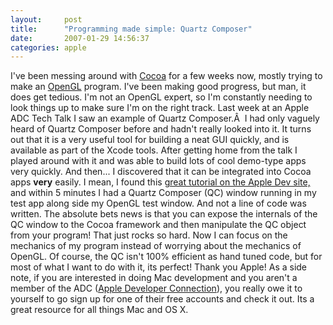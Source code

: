 ```yaml
---
layout:     post
title:      "Programming made simple: Quartz Composer"
date:       2007-01-29 14:56:37
categories: apple
---
```

I've been messing around with [Cocoa](http://developer.apple.com/cocoa/) for a few weeks now, mostly trying to make an [OpenGL](http://www.opengl.org/) program. I've been making good progress, but man, it does get tedious. I'm not an OpenGL expert, so I'm constantly needing to look things up to make sure I'm on the right track. Last week at an Apple ADC Tech Talk I saw an example of Quartz Composer.Â  I had only vaguely heard of Quartz Composer before and hadn't really looked into it. It turns out that it is a very useful tool for building a neat GUI quickly, and is available as part of the Xcode tools. After getting home from the talk I played around with it and was able to build lots of cool demo-type apps very quickly. And then... I discovered that it can be integrated into Cocoa apps **very** easily. I mean, I found this [great tutorial on the Apple Dev site,](http://gemma.apple.com/documentation/GraphicsImaging/Conceptual/QuartzComposer/qc_intro/chapter_1_section_1.html) and within 5 minutes I had a Quartz Composer (QC) window running in my test app along side my OpenGL test window. And not a line of code was written. The absolute bets news is that you can expose the internals of the QC window to the Cocoa framework and then manipulate the QC object from your program! That just rocks so hard. Now I can focus on the mechanics of my program instead of worrying about the mechanics of OpenGL. Of course, the QC isn't 100% efficient as hand tuned code, but for most of what I want to do with it, its perfect! Thank you Apple! As a side note, if you are interested in doing Mac development and you aren't a member of the ADC ([Apple Developer Connection](http://developer.apple.com/)), you really owe it to yourself to go sign up for one of their free accounts and check it out. Its a great resource for all things Mac and OS X.
